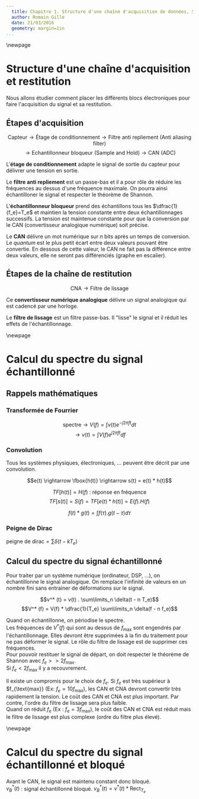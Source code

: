 ```yaml
---
  title: Chapitre 1. Structure d'une chaîne d'acquisition de données, Shannon et quantification
  author: Romain Gille
  date: 21/03/2016
  geometry: margin=1in
...
```


\newpage

# Structure d'une chaîne d'acquisition et restitution

Nous allons étudier comment placer les différents blocs électroniques pour faire
l'acquisition du signal et sa restitution.

## Étapes d'acquisition

$$\text{Capteur} \rightarrow \text{Étage de conditionnement} \rightarrow
\text{Filtre anti repliement (Anti aliasing filter)} $$
$$\rightarrow \text{Echantillonneur bloqueur (Sample and Hold)} \rightarrow
\text{CAN (ADC)}$$

L'**étage de conditionnement** adapte le signal de sortie du capteur pour
délivrer une tension en sortie.

Le **filtre anti repliement** est un passe-bas et il a pour rôle de réduire les
fréquences au dessus d'une fréquence maximale. On pourra ainsi échantilloner le
signal et respecter le théorème de Shannon.

L'**échantillonneur bloqueur** prend des échantillons tous les
$\dfrac{1}{f_e}=T_e$ et maintien la tension constante entre deux
échantillonnages successifs. La tension est maintenue constante pour que la
conversion par le CAN (convertisseur analogique numérique) soit précise.

Le **CAN** délivre un mot numérique sur $n$ bits après un temps de conversion.  
Le *quantum* est le plus petit écart entre deux valeurs pouvant être convertie.
En dessous de cette valeur, le CAN ne fait pas la différence entre deux valeurs,
elle ne seront pas différenciés (graphe en escalier).

## Étapes de la chaîne de restitution

$$\text{CNA} \rightarrow \text{Filtre de lissage}$$

Ce **convertisseur numérique analogique** délivre un signal analogique qui est
cadencé par une horloge.

Le **filtre de lissage** est un filtre passe-bas. Il "lisse" le signal et il
réduit les effets de l'échantillonnage.

\newpage

# Calcul du spectre du signal échantillonné

## Rappels mathématiques

### Transformée de Fourrier

$$\text{spectre} \rightarrow V(f) = \int v(t) e^{-j 2 \pi f t} dt$$
$$\rightarrow v(t) = \int V(f) e^{j 2 \pi f t} df$$

### Convolution

Tous les systèmes physiques, électroniques, ... peuvent être décrit par une
convolution.

$$e(t) \rightarrow \fbox{h(t)} \rightarrow s(t) = e(t) * h(t)$$

$$TF[h(t)] = H(f) \text{ : réponse en fréquence}$$
$$TF[s(t)] = S(f) = TF[e(t) * h(t)] = E(f) . H(f)$$

$$f(t) * g(t) = \int f(\tau) . g(t - \tau)d\tau$$

### Peigne de Dirac

$\text{peigne de dirac} = \sum \delta (t - k T_e)$

## Calcul du spectre du signal échantillonné

Pour traiter par un système numérique (ordinateur, DSP, ...), on échantillonne
le signal analogique. On remplace l'infinité de valeurs en un nombre fini sans
entrainer de déformations sur le signal.

$$v^* (t) = v(t) . \sum\limits_n \delta(t - n T_e)$$
$$V^* (f) = V(f) * \dfrac{1}{T_e} \sum\limits_n \delta(f - n f_e)$$

Quand on échantillonne, on périodise le spectre.  
Les fréquences de $V^* (f)$ qui sont au dessus de $f_{\text{max}}$ sont engendrés par
l'échantillonnage. Elles devront être supprimées à la fin du traitement pour ne
pas déformer le signal. Le rôle du filtre de lissage est de supprimer ces
fréquences.  
Pour pouvoir restituer le signal de départ, on doit respecter le théorème de
Shannon avec $f_e >>  2 f_{\text{max}}$.  
Si $f_e < 2 f_{\text{max}}$ il y a recouvrement.

Il existe un compromis pour le choix de $f_e$. Si $f_e$ est très supérieur à
$f_{\text{max}} (Ex: $f_e = 10 f_{\text{max}}$), les CAN et CNA devront
convertir très rapidement la tension. Le coût des CAN et CNA est plus important.
Par contre, l'ordre du filtre de lissage sera plus faible.  
Quand on réduit $f_e$ (Ex : $f_e = 3 f_{\text{max}}$), le coût des CAN et CNA
est réduit mais le filtre de lissage est plus complexe (ordre du filtre plus
élevé).

\newpage

# Calcul du spectre du signal échantillonné et bloqué

Avant le CAN, le signal est maintenu constant donc bloqué.  
$v^{*}_{B}(t)$ : signal échantillonné bloqué.
$v^{*}_{B}(t) = v^*(t) * \text{Rect}_{T_e}$
